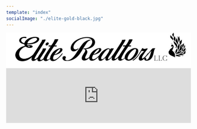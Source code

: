 ```yaml
---
template: "index"
socialImage: "./elite-gold-black.jpg"
---
```


<style>
  iframe {
    display: block;
    width: 100%;
    height: auto; /* Make the height responsive */
    border: 0; /* Remove iframe border */
  }
</style>

<div style="text-align: center;">
  <img src="https://raw.githubusercontent.com/charles-hood/redesign-elite-1/master/content/pages/main/elite-banner-800x150.jpg" alt="Elite Banner">
</div>

<iframe src="https://my.flexmls.com/BonnieHood/search/shared_links/9plb9/listings" frameborder="0" style="border:0;"></iframe>
